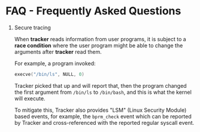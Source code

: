 # FAQ - Frequently Asked Questions

1. Secure tracing

    When **tracker** reads information from user programs, it is subject to a
    **race condition** where the user program might be able to change the arguments
    after **tracker** read them.

    For example, a program invoked:

    ```c
    execve("/bin/ls", NULL, 0)
    ```

    Tracker picked that up and will report that, then the program changed the
    first argument from `/bin/ls` to `/bin/bash`, and this is what the kernel
    will execute.

    To mitigate this, Tracker also provides "LSM" (Linux Security Module) based
    events, for example, the `bprm_check` event which can be reported by Tracker
    and cross-referenced with the reported regular syscall event.
